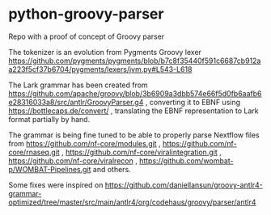 # python-groovy-parser
Repo with a proof of concept of Groovy parser

The tokenizer is an evolution from Pygments Groovy lexer https://github.com/pygments/pygments/blob/b7c8f35440f591c6687cb912aa223f5cf37b6704/pygments/lexers/jvm.py#L543-L618

The Lark grammar has been created from https://github.com/apache/groovy/blob/3b6909a3dbb574e66f5d0fb6aafb6e28316033a8/src/antlr/GroovyParser.g4 ,
converting it to EBNF using https://bottlecaps.de/convert/ ,
translating the EBNF representation to Lark format partially by hand.

The grammar is being fine tuned to be able to properly parse Nextflow files from
 https://github.com/nf-core/modules.git ,
 https://github.com/nf-core/rnaseq.git ,
 https://github.com/nf-core/viralintegration.git ,
 https://github.com/nf-core/viralrecon ,
 https://github.com/wombat-p/WOMBAT-Pipelines.git
 and others.

Some fixes were inspired on https://github.com/daniellansun/groovy-antlr4-grammar-optimized/tree/master/src/main/antlr4/org/codehaus/groovy/parser/antlr4